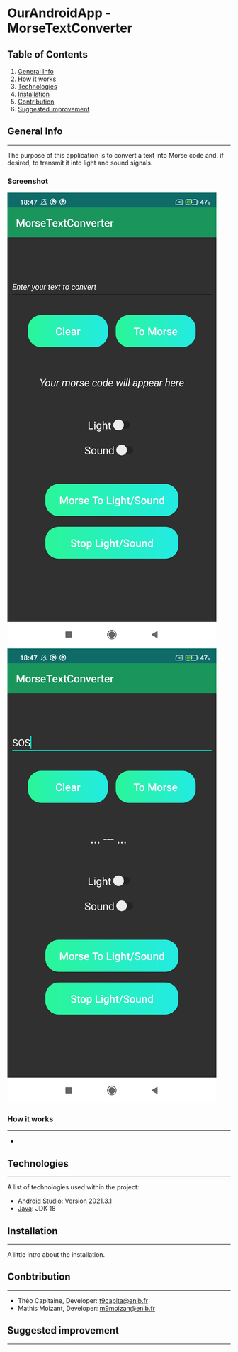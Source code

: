 # OurAndroidApp - MorseTextConverter

## Table of Contents

1. [General Info](#general-info)
2. [How it works](#rules-of-the-game)
3. [Technologies](#technologies)
4. [Installation](#installation)
5. [Contribution](#contribution)
6. [Suggested improvement](#suggested-improvement)

## General Info

---

The purpose of this application is to convert a text into Morse code and, if desired, to transmit it into light and sound signals.

### Screenshot

![Image text](screenshots/screen1.jpg)
![Image text](screenshots/screen2.jpg)

### How it works

---

-

## Technologies

---

A list of technologies used within the project:

-   [Android Studio](https://developer.android.com/studio): Version 2021.3.1
-   [Java](https://www.java.com/fr): JDK 18

## Installation

---

A little intro about the installation.

## Conbtribution

---

-   Théo Capitaine, Developer: t9capita@enib.fr
-   Mathis Moizant, Developer: m9moizan@enib.fr

## Suggested improvement

---
